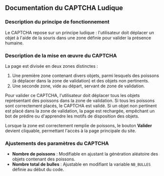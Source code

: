 ## Documentation du CAPTCHA Ludique

### Description du principe de fonctionnement

Le CAPTCHA repose sur un principe ludique : l'utilisateur doit déplacer un objet à l'aide de la souris dans une zone définie pour valider la présence humaine.

### Description de la mise en œuvre du CAPTCHA

La page est divisée en deux zones distinctes :  
1. Une première zone contenant divers objets, parmi lesquels des poissons (à déplacer dans la zone de validation) et des objets non pertinents.  
2. Une seconde zone, vide au départ, servant de zone de validation.

Pour valider ce CAPTCHA, l'utilisateur doit déplacer tous les objets représentant des poissons dans la zone de validation. Si tous les poissons sont correctement placés, le CAPTCHA est validé. Si un objet non pertinent est placé dans la zone de validation, la page est rechargée, empêchant un bot de prédire ou d'apprendre les motifs de disposition des objets. 

Lorsque la zone est correctement remplie de poissons, le bouton **Valider** devient cliquable, permettant l'accès à la page principale du site.

### Ajustements des paramètres du CAPTCHA

- **Nombre de poissons** : Modifiable en ajustant la génération aléatoire des objets contenant des poissons.  
- **Nombre total de bulles** : Ajustable en modifiant la variable `NB_BULLES` définie au début du code.  

